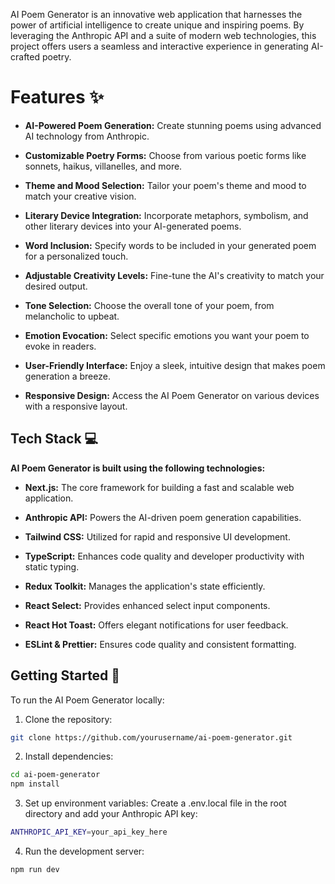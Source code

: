 
AI Poem Generator is an innovative web application that harnesses the power of artificial intelligence to create unique and inspiring poems. By leveraging the Anthropic API and a suite of modern web technologies, this project offers users a seamless and interactive experience in generating AI-crafted poetry.

# Features ✨

- **AI-Powered Poem Generation:** Create stunning poems using advanced AI technology from Anthropic.

- **Customizable Poetry Forms:** Choose from various poetic forms like sonnets, haikus, villanelles, and more.

- **Theme and Mood Selection:** Tailor your poem's theme and mood to match your creative vision.

- **Literary Device Integration:** Incorporate metaphors, symbolism, and other literary devices into your AI-generated poems.

- **Word Inclusion:** Specify words to be included in your generated poem for a personalized touch.

- **Adjustable Creativity Levels:** Fine-tune the AI's creativity to match your desired output.

- **Tone Selection:** Choose the overall tone of your poem, from melancholic to upbeat.

- **Emotion Evocation:** Select specific emotions you want your poem to evoke in readers.

- **User-Friendly Interface:** Enjoy a sleek, intuitive design that makes poem generation a breeze.

- **Responsive Design:** Access the AI Poem Generator on various devices with a responsive layout.

## Tech Stack 💻

**AI Poem Generator is built using the following technologies:**

- **Next.js:** The core framework for building a fast and scalable web application.

- **Anthropic API:** Powers the AI-driven poem generation capabilities.

- **Tailwind CSS:** Utilized for rapid and responsive UI development.

- **TypeScript:** Enhances code quality and developer productivity with static typing.

- **Redux Toolkit:** Manages the application's state efficiently.

- **React Select:** Provides enhanced select input components.

- **React Hot Toast:** Offers elegant notifications for user feedback.

- **ESLint & Prettier:** Ensures code quality and consistent formatting.

## Getting Started 🚀

To run the AI Poem Generator locally:

1. Clone the repository:

```bash
git clone https://github.com/yourusername/ai-poem-generator.git
```

2. Install dependencies:

```bash
cd ai-poem-generator
npm install
```

3. Set up environment variables:
   Create a .env.local file in the root directory and add your Anthropic API key:

```bash
ANTHROPIC_API_KEY=your_api_key_here
```

4. Run the development server:

```bash
npm run dev
```


